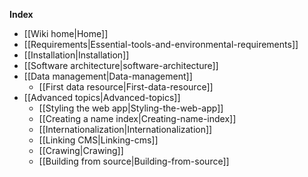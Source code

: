 **Index**
* [[Wiki home|Home]]
* [[Requirements|Essential-tools-and-environmental-requirements]]
* [[Installation|Installation]]
* [[Software architecture|software-architecture]]
* [[Data management|Data-management]]
	* [[First data resource|First-data-resource]]
* [[Advanced topics|Advanced-topics]]
	* [[Styling the web app|Styling-the-web-app]]
	* [[Creating a name index|Creating-name-index]]
	* [[Internationalization|Internationalization]]
	* [[Linking CMS|Linking-cms]]
	* [[Crawing|Crawing]]
	* [[Building from source|Building-from-source]]

